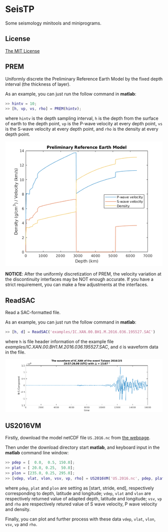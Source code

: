 # SeisTP

Some seismology minitools and miniprograms.

## License

[The MIT License](http://tchel.mit-license.org)

## PREM

Uniformly discrete the Preliminary Reference Earth Model by the fixed depth interval (the thickness of layer).

As an example, you can just run the follow command in  **matlab**:

```matlab
>> hintv = 10;
>> [h, vp, vs, rho] = PREM(hintv);
```

where `hintv` is the depth sampling interval, `h` is the depth from the surface of earth to the depth point, `vp` is the P-wave velocity at every depth point, `vs` is the S-wave velocity at every depth point, and `rho` is the density at every depth point.

![PREM(10)](./figures/PREM-10.png)

**NOTICE**: After the uniformly discretization of PREM, the velocity variation at the discontinuity interfaces may be NOT enough accurate. If you have a strict requirement, you can make a few adjustments at the interfaces.

## ReadSAC

Read a SAC-formatted file.

As an example, you can just run the follow command in  **matlab**:

```matlab
>> [h, d] = ReadSAC('examples/IC.XAN.00.BH1.M.2016.036.195527.SAC')
```

where `h` is file header information of the example file _examples/IC.XAN.00.BH1.M.2016.036.195527.SAC_, and `d` is waveform data in the file.

![ReadSAC('examples/IC.XAN.00.BH1.M.2016.036.195527.SAC')](./figures/IC.XAN_TW20160205.png)

## US2016VM

Firstly, download the model netCDF file `US.2016.nc` from [the webpage](http://ds.iris.edu/files/products/emc/data/US.2016/US.2016.nc).

Then under the download directory start **matlab**, and keyboard input in the **matlab** command line window:

```matlab
>> pdep = [  0.0,  0.5, 150.0];
>> plat = [ 20.0, 0.25,  50.0];
>> plon = [235.0, 0.25, 295.0];
>> [vdep, vlat, vlon, vsv, vp, rho] = US2016VM('US.2016.nc', pdep, plat, plon);
```

where `pdep`, `plat` and `plon` are setting as [start, stride, end], respectively corresponding to depth, latitude and longitude; `vdep`, `vlat` and `vlon` are respectively returned value of adapted depth, latitude and longitude;  `vsv`, `vp` and `rho` are respectively retured value of S wave velocity, P wave velocity and density.

Finally, you can plot and further process with these data `vdep`, `vlat`, `vlon`, `vsv`, `vp` and `rho`.